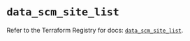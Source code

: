 # `data_scm_site_list`

Refer to the Terraform Registry for docs: [`data_scm_site_list`](https://registry.terraform.io/providers/paloaltonetworks/scm/1.0.2/docs/data-sources/site_list).
